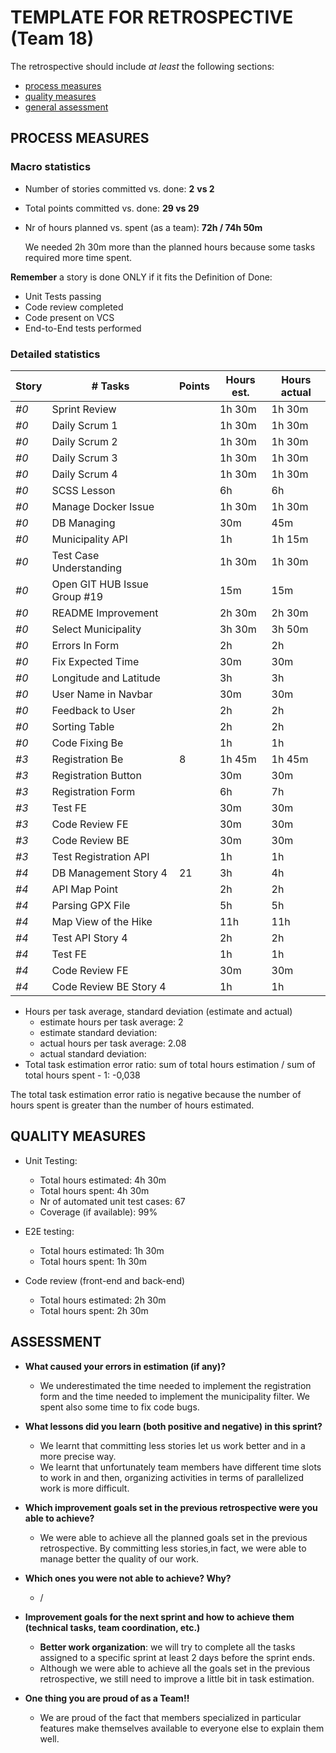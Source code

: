 TEMPLATE FOR RETROSPECTIVE (Team 18)
====================================

The retrospective should include _at least_ the following
sections:

- [process measures](#process-measures)
- [quality measures](#quality-measures)
- [general assessment](#assessment)

## PROCESS MEASURES

### Macro statistics

- Number of stories committed vs. done: **2** __vs 2__
- Total points committed vs. done: __29 vs 29__
- Nr of hours planned vs. spent (as a team): __72h / 74h 50m__

  We needed 2h 30m more than the planned hours because some tasks required more time spent.

**Remember** a story is done ONLY if it fits the Definition of Done:

- Unit Tests passing
- Code review completed
- Code present on VCS
- End-to-End tests performed

### Detailed statistics

| Story  | # Tasks                      | Points | Hours est. | Hours actual |
| ------ | ---------------------------- | ------ | ---------- | ------------ |
| _#0_ | Sprint Review                |        | 1h 30m     | 1h 30m       |
| *#0* | Daily Scrum 1                |        | 1h 30m     | 1h 30m       |
| _#0_ | Daily Scrum 2                |        | 1h 30m     | 1h 30m       |
| _#0_ | Daily Scrum 3                |        | 1h 30m     | 1h 30m       |
| _#0_ | Daily Scrum 4                |        | 1h 30m     | 1h 30m       |
| _#0_ | SCSS Lesson                  |        | 6h         | 6h           |
| _#0_ | Manage Docker Issue          |        | 1h 30m     | 1h 30m       |
| _#0_ | DB Managing                  |        | 30m        | 45m          |
| _#0_ | Municipality API             |        | 1h         | 1h 15m       |
| _#0_ | Test Case Understanding      |        | 1h 30m     | 1h 30m       |
| _#0_ | Open GIT HUB Issue Group #19 |        | 15m        | 15m          |
| _#0_ | README Improvement           |        | 2h 30m     | 2h 30m       |
| _#0_ | Select Municipality          |        | 3h 30m     | 3h 50m       |
| _#0_ | Errors In Form               |        | 2h         | 2h           |
| _#0_ | Fix Expected Time            |        | 30m        | 30m          |
| _#0_ | Longitude and Latitude       |        | 3h         | 3h           |
| _#0_ | User Name in Navbar          |        | 30m        | 30m          |
| _#0_ | Feedback to User             |        | 2h         | 2h           |
| _#0_ | Sorting Table                |        | 2h         | 2h           |
| _#0_ | Code Fixing Be               |        | 1h         | 1h           |
| _#3_ | Registration Be              | 8      | 1h 45m     | 1h 45m       |
| _#3_ | Registration Button          |        | 30m        | 30m          |
| *#3* | Registration Form            |        | 6h         | 7h           |
| *#3* | Test FE                      |        | 30m        | 30m          |
| *#3* | Code Review FE               |        | 30m        | 30m          |
| *#3* | Code Review BE               |        | 30m        | 30m          |
| *#3* | Test Registration API        |        | 1h         | 1h           |
| *#4* | DB Management Story 4        | 21     | 3h         | 4h           |
| *#4* | API Map Point                |        | 2h         | 2h           |
| *#4* | Parsing GPX File             |        | 5h         | 5h           |
| *#4* | Map View of the Hike         |        | 11h        | 11h          |
| *#4* | Test API Story 4             |        | 2h         | 2h           |
| *#4* | Test FE                      |        | 1h         | 1h           |
| *#4*  | Code Review FE               |        | 30m        | 30m          |
| *#4* | Code Review BE Story 4       |        | 1h         | 1h           |

- Hours per task average, standard deviation (estimate and actual)
  - estimate hours per task average: 2
  - estimate standard deviation:
  - actual hours per task average: 2.08
  - actual standard deviation:
- Total task estimation error ratio: sum of total hours estimation / sum of total hours spent - 1: -0,038

The total task estimation error ratio is negative because the number of hours spent is greater than the number of hours estimated.

## QUALITY MEASURES

- Unit Testing:

  - Total hours estimated: 4h 30m
  - Total hours spent: 4h 30m
  - Nr of automated unit test cases: 67
  - Coverage (if available): 99%
- E2E testing:

  - Total hours estimated: 1h 30m
  - Total hours spent: 1h 30m
- Code review (front-end and back-end)

  - Total hours estimated: 2h 30m
  - Total hours spent: 2h 30m

## ASSESSMENT

- **What caused your errors in estimation (if any)?**

  - We underestimated the time needed to implement the registration form and the time needed to implement the municipality filter. We spent also some time to fix code bugs.
- **What lessons did you learn (both positive and negative) in this sprint?**

  - We learnt that committing less stories let us work better and in a more precise way.
  - We learnt that unfortunately team members have different time slots to work in and then, organizing activities in terms of parallelized work is more difficult.
- **Which improvement goals set in the previous retrospective were you able to achieve?**

  - We were able to achieve all the planned goals set in the previous retrospective. By committing less stories,in fact, we were able to manage better the quality of our work.
- **Which ones you were not able to achieve? Why?**

  - /
- **Improvement goals for the next sprint and how to achieve them (technical tasks, team coordination, etc.)**

  - **Better work organization**: we will try to complete all the tasks assigned to a specific sprint at least 2 days before the sprint ends.
  - Although we were able to achieve all the goals set in the previous retrospective, we still need to improve a little bit in task estimation.
- **One thing you are proud of as a Team!!**

  - We are proud of the fact that members specialized in particular features make themselves available to everyone else  to explain them well.
